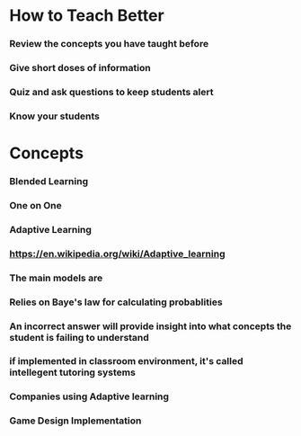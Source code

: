 # How to Teach Better
### Review the concepts you have taught before
### Give short doses of information
### Quiz and ask questions to keep students alert
### Know your students
# Concepts
### Blended Learning
### One on One
### Adaptive Learning
### https://en.wikipedia.org/wiki/Adaptive_learning
### The main models are

### Relies on Baye's law for calculating probablities
### An incorrect answer will provide insight into what concepts the student is failing to understand
### if implemented in classroom environment, it's called intellegent tutoring systems
### Companies using Adaptive learning

### Game Design Implementation

